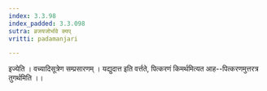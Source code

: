 ```yaml
---
index: 3.3.98
index_padded: 3.3.098
sutra: व्रजयजोर्भावे क्यप्
vritti: padamanjari

---
```

इज्येति । वच्यादिसूत्रेण सम्प्रसारणम् । यद्युदात्त इति वर्त्तते, पित्करणं किमर्थमित्यत आह--पित्करणमुत्तरत्र तुगर्थमिति ।।